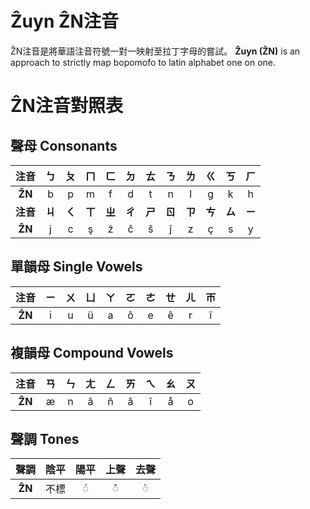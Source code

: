 # Ẑuyn ẐN注音
ẐN注音是將華語注音符號一對一映射至拉丁字母的嘗試。
**Ẑuyn (ẐN)** is an approach to strictly map bopomofo to latin alphabet one on one.

# ẐN注音對照表 

## 聲母 Consonants
|**注音**|ㄅ|ㄆ|ㄇ|ㄈ|ㄉ|ㄊ|ㄋ|ㄌ|ㄍ|ㄎ|ㄏ|
|:----:|:----:|:----:|:----:|:----:|:----:|:----:|:----:|:----:|:----:|:----:|:----:|
|**ẐN**|b|p|m|f|d|t|n|l|g|k|h|
|**注音**|**ㄐ**|**ㄑ**|**ㄒ**|**ㄓ**|**ㄔ**|**ㄕ**|**ㄖ**|**ㄗ**|**ㄘ**|**ㄙ**|**ㄧ**|
|**ẐN**|j|c|ş|ẑ|ĉ|ŝ|ĵ|z|ç|s|y|

## 單韻母 Single Vowels
|**注音**|ㄧ|ㄨ|ㄩ|ㄚ|ㄛ|ㄜ|ㄝ|ㄦ|ㄭ
|:----:|:----:|:----:|:----:|:----:|:----:|:----:|:----:|:----:|:----:|
|**ẐN**|i|u|ü|a|ô|e|ê|r|ï|

## 複韻母 Compound Vowels
|**注音**|ㄢ|ㄣ|ㄤ|ㄥ|ㄞ|ㄟ|ㄠ|ㄡ|
|:----:|:----:|:----:|:----:|:----:|:----:|:----:|:----:|:----:|
|**ẐN**|æ|n|ã|ñ|â|î|å|o|

## 聲調 Tones
|**聲調**|陰平|陽平|上聲|去聲
|:----:|:----:|:----:|:----:|:----:|
|**ẐN**|不標|◌́|◌̌|◌̀|